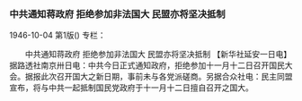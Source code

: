 ### 中共通知蒋政府  拒绝参加非法国大  民盟亦将坚决抵制

1946-10-04
第1版()
专栏：

　　中共通知蒋政府
    拒绝参加非法国大
    民盟亦将坚决抵制
    【新华社延安一日电】据路透社南京卅日电：中共今日正式通知政府，拒绝参加十一月十二日召开国民大会。据报此次召开国大之新日期，事前未与各党派磋商。另据合众社电：民主同盟宣布，将与中共一起抵制国民党政府于十一月十二日擅自召开之国大。
